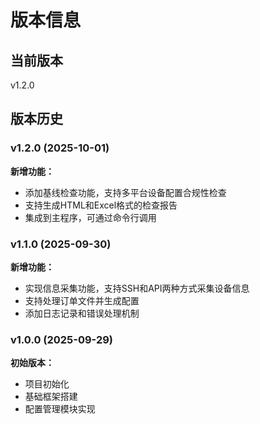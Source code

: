 # 版本信息

## 当前版本
v1.2.0

## 版本历史

### v1.2.0 (2025-10-01)
**新增功能：**
- 添加基线检查功能，支持多平台设备配置合规性检查
- 支持生成HTML和Excel格式的检查报告
- 集成到主程序，可通过命令行调用

### v1.1.0 (2025-09-30)
**新增功能：**
- 实现信息采集功能，支持SSH和API两种方式采集设备信息
- 支持处理订单文件并生成配置
- 添加日志记录和错误处理机制

### v1.0.0 (2025-09-29)
**初始版本：**
- 项目初始化
- 基础框架搭建
- 配置管理模块实现